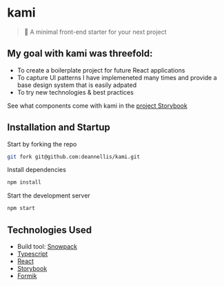 # kami

> 📃 A minimal front-end starter for your next project

## My goal with kami was threefold:
- To create a boilerplate project for future React applications
- To capture UI patterns I have implemeneted many times and provide a base design system that is easily adpated
- To try new technologies & best practices

See what components come with kami in the [project Storybook](https://60876ffa514a8d002188dbcf-xctqpzojhf.chromatic.com/)

## Installation and Startup

Start by forking the repo

```bash
git fork git@github.com:deannellis/kami.git
```

Install dependencies

```bash
npm install
```

Start the development server

```bash
npm start
```

## Technologies Used
- Build tool: [Snowpack](https://www.snowpack.dev/)
- [Typescript](https://www.typescriptlang.org/)
- [React](https://reactjs.org/)
- [Storybook](https://storybook.js.org/)
- [Formik](https://formik.org/)

